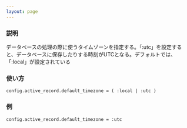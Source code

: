 ```yaml
---
layout: page
---
```

### 説明
データベースの処理の際に使うタイムゾーンを指定する。「:utc」を設定すると、データベースに保存したりする時刻がUTCとなる。デフォルトでは、「:local」が設定されている

### 使い方
    config.active_record.default_timezone = ( :local | :utc )

### 例
    config.active_record.default_timezone = :utc